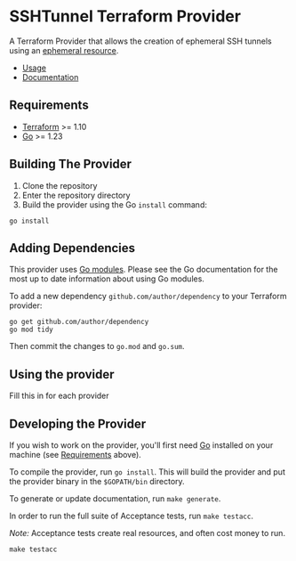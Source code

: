 # SSHTunnel Terraform Provider

A Terraform Provider that allows the creation of ephemeral SSH tunnels using an [ephemeral resource](https://developer.hashicorp.com/terraform/language/resources/ephemeral).

* [Usage](https://registry.terraform.io/providers/johanneswuerbach/sshtunnel/latest)
* [Documentation](https://registry.terraform.io/providers/johanneswuerbach/sshtunnel/latest/docs)

## Requirements

* [Terraform](https://developer.hashicorp.com/terraform/downloads) >= 1.10
* [Go](https://golang.org/doc/install) >= 1.23

## Building The Provider

1. Clone the repository
1. Enter the repository directory
1. Build the provider using the Go `install` command:

```shell
go install
```

## Adding Dependencies

This provider uses [Go modules](https://github.com/golang/go/wiki/Modules).
Please see the Go documentation for the most up to date information about using Go modules.

To add a new dependency `github.com/author/dependency` to your Terraform provider:

```shell
go get github.com/author/dependency
go mod tidy
```

Then commit the changes to `go.mod` and `go.sum`.

## Using the provider

Fill this in for each provider

## Developing the Provider

If you wish to work on the provider, you'll first need [Go](http://www.golang.org) installed on your machine (see [Requirements](#requirements) above).

To compile the provider, run `go install`. This will build the provider and put the provider binary in the `$GOPATH/bin` directory.

To generate or update documentation, run `make generate`.

In order to run the full suite of Acceptance tests, run `make testacc`.

*Note:* Acceptance tests create real resources, and often cost money to run.

```shell
make testacc
```
